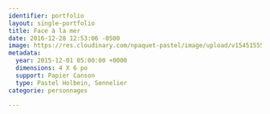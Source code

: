 ```yaml
---
identifier: portfolio
layout: single-portfolio
title: Face à la mer
date: 2016-12-28 12:53:06 -0500
image: https://res.cloudinary.com/npaquet-pastel/image/upload/v1545155595/DSC04928.jpg
metadata:
  year: 2015-12-01 05:00:00 +0000
  dimensions: 4 X 6 po
  support: Papier Canson
  type: Pastel Holbein, Sennelier
categorie: personnages

---
```

